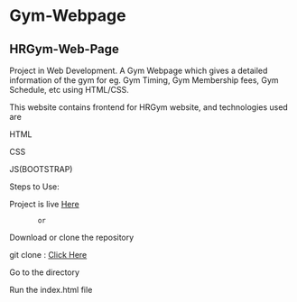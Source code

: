 # Gym-Webpage

## HRGym-Web-Page

Project in Web Development. A Gym Webpage which gives a detailed information of the gym for eg. Gym Timing, Gym Membership fees, Gym Schedule, etc using HTML/CSS.

This website contains frontend for HRGym website, and technologies used are

HTML

CSS

JS(BOOTSTRAP)

Steps to Use:

Project is live [Here](https://imhr1306.github.io/Gym-Webpage/)

           or
           

Download or clone the repository

git clone : [Click Here](https://github.com/imhr1306/Gym-Webpage.git)

Go to the directory

Run the index.html file
